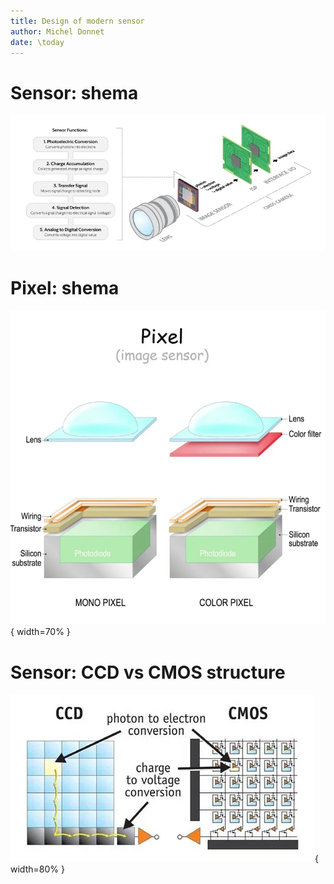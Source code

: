 ```yaml
---
title: Design of modern sensor
author: Michel Donnet
date: \today
---
```



# Sensor: shema

![source: thinklucid.com](./images/sensor.png)

# Pixel: shema

![source: petapixel.com](./images/pixel.png){ width=70% }

# Sensor: CCD vs CMOS structure

![source: scienceshot.com](./images/CMOS-CCD.png){ width=80% }
